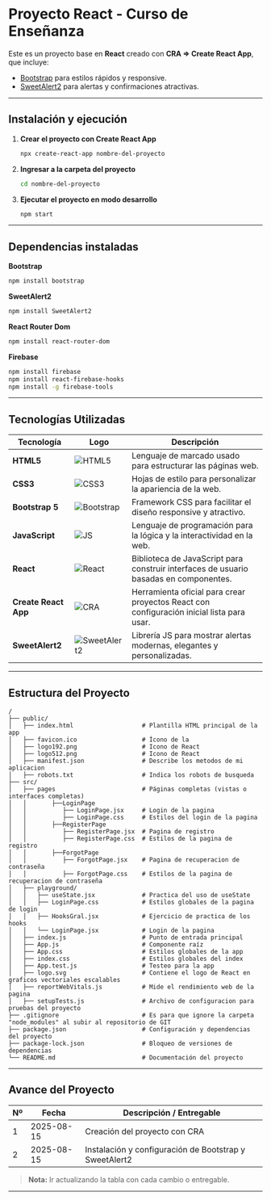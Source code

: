 # Proyecto React - Curso de Enseñanza

Este es un proyecto base en **React** creado con **CRA => Create React App**, que incluye:

- [Bootstrap](https://getbootstrap.com/) para estilos rápidos y responsive.
- [SweetAlert2](https://sweetalert2.github.io/) para alertas y confirmaciones atractivas.

---

## Instalación y ejecución

1. **Crear el proyecto con Create React App**
    
    ```bash
    npx create-react-app nombre-del-proyecto
    ```

2. **Ingresar a la carpeta del proyecto**
    
    ```bash
    cd nombre-del-proyecto
    ```

3. **Ejecutar el proyecto en modo desarrollo**
    
    ```bash
    npm start
    ```

---

## Dependencias instaladas

**Bootstrap**
```bash
npm install bootstrap
```
**SweetAlert2**
```bash
npm install SweetAlert2
```
**React Router Dom**
```bash
npm install react-router-dom
```
**Firebase**
```bash
npm install firebase
npm install react-firebase-hooks
npm install -g firebase-tools
```

---

## Tecnologías Utilizadas

| Tecnología              | Logo                                                                 | Descripción                                                                                   |
|------------------------|----------------------------------------------------------------------|-----------------------------------------------------------------------------------------------|
| **HTML5**              | ![HTML5](https://img.icons8.com/color/48/html-5--v1.png)              | Lenguaje de marcado usado para estructurar las páginas web.                                  |
| **CSS3**               | ![CSS3](https://img.icons8.com/color/48/css3.png)                     | Hojas de estilo para personalizar la apariencia de la web.                                   |
| **Bootstrap 5**        | ![Bootstrap](https://img.icons8.com/color/48/bootstrap.png)           | Framework CSS para facilitar el diseño responsive y atractivo.                               |
| **JavaScript**         | ![JS](https://img.icons8.com/color/48/javascript--v1.png)             | Lenguaje de programación para la lógica y la interactividad en la web.                       |
| **React**              | ![React](https://img.icons8.com/color/48/react-native.png)            | Biblioteca de JavaScript para construir interfaces de usuario basadas en componentes.        |
| **Create React App**   | ![CRA](https://img.icons8.com/?size=48&id=t9R7H4l3cOyb&format=png)     | Herramienta oficial para crear proyectos React con configuración inicial lista para usar.    |
| **SweetAlert2**        | ![SweetAlert2](https://img.icons8.com/external-flat-icons-inmotus-design/48/external-alert-user-interface-flat-icons-inmotus-design.png) | Librería JS para mostrar alertas modernas, elegantes y personalizadas. |

---

## Estructura del Proyecto

```plaintext
/
├── public/
│   ├── index.html                   # Plantilla HTML principal de la app
│   ├── favicon.ico                  # Ícono de la 
│   ├── logo192.png                  # Icono de React
│   ├── logo512.png                  # Icono de React
│   ├── manifest.json                # Describe los metodos de mi aplicacion
│   ├── robots.txt                   # Indica los robots de busqueda
├── src/
│   ├── pages                        # Páginas completas (vistas o interfaces completas)
│   │       ├──LoginPage
│   │          ├── LoginPage.jsx     # Login de la pagina
│   │          ├── LoginPage.css     # Estilos del login de la pagina
│   │       ├──RegisterPage
│   │          ├── RegisterPage.jsx  # Pagina de registro
│   │          ├── RegisterPage.css  # Estilos de la pagina de registro
│   │       ├──ForgotPage
│   │          ├── ForgotPage.jsx    # Pagina de recuperacion de contraseña
│   │          ├── ForgotPage.css    # Estilos de la pagina de recuperacion de contraseña
│   ├── playground/     
│   │   ├── useState.jsx             # Practica del uso de useState
│   │   ├── LoginPage.css            # Estilos globales de la pagina de login
│   │   ├── HooksGral.jsx            # Ejercicio de practica de los hooks
│   │   └── LoginPage.jsx            # Login de la pagina   
│   ├── index.js                     # Punto de entrada principal
│   ├── App.js                       # Componente raíz
│   ├── App.css                      # Estilos globales de la app
│   ├── index.css                    # Estilos globales del index
│   ├── App.test.js                  # Testeo para la app
│   ├── logo.svg                     # Contiene el logo de React en graficos vectoriales escalables
│   ├── reportWebVitals.js           # Mide el rendimiento web de la pagina
│   ├── setupTests.js                # Archivo de configuracion para pruebas del proyecto
├── .gitignore                       # Es para que ignore la carpeta "node_modules" al subir al repositorio de GIT
├── package.json                     # Configuración y dependencias del proyecto
├── package-lock.json                # Bloqueo de versiones de dependencias
└── README.md                        # Documentación del proyecto

```
---

## Avance del Proyecto

| Nº  | Fecha       | Descripción / Entregable                               |
|-----|-------------|--------------------------------------------------------|
| 1   | 2025-08-15  | Creación del proyecto con CRA                          |
| 2   | 2025-08-15  | Instalación y configuración de Bootstrap y SweetAlert2 |

> **Nota:** Ir actualizando la tabla con cada cambio o entregable.

---